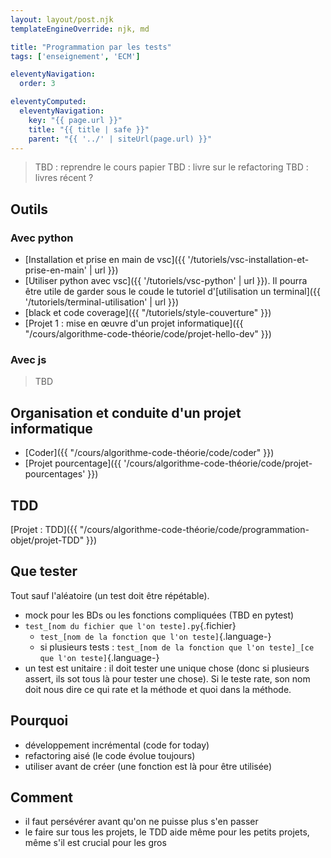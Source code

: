 ```yaml
---
layout: layout/post.njk 
templateEngineOverride: njk, md

title: "Programmation par les tests"
tags: ['enseignement', 'ECM']

eleventyNavigation:
  order: 3

eleventyComputed:
  eleventyNavigation:
    key: "{{ page.url }}"
    title: "{{ title | safe }}"
    parent: "{{ '../' | siteUrl(page.url) }}"
---
```


> TBD : reprendre le cours papier
> TBD : livre sur le refactoring
> TBD : livres récent ?

## Outils

### Avec python

* [Installation et prise en main de vsc]({{ '/tutoriels/vsc-installation-et-prise-en-main' | url }})
* [Utiliser python avec vsc]({{ '/tutoriels/vsc-python' | url }}). Il pourra être utile de garder sous le coude le tutoriel d'[utilisation un terminal]({{ '/tutoriels/terminal-utilisation' | url }})
* [black et code coverage]({{ "/tutoriels/style-couverture"  }})
* [Projet 1 : mise en œuvre d'un projet informatique]({{ "/cours/algorithme-code-théorie/code/projet-hello-dev"  }})

### Avec js

> TBD

## Organisation et conduite d'un projet informatique

* [Coder]({{ "/cours/algorithme-code-théorie/code/coder"  }})
* [Projet pourcentage]({{ '/cours/algorithme-code-théorie/code/projet-pourcentages' }})

## TDD

[Projet : TDD]({{ "/cours/algorithme-code-théorie/code/programmation-objet/projet-TDD"  }})

## Que tester

Tout sauf l'aléatoire (un test doit être répétable).

* mock pour les BDs ou les fonctions compliquées (TBD en pytest)
* `test_[nom du fichier que l'on teste].py`{.fichier}
  * `test_[nom de la fonction que l'on teste]`{.language-}
  * si plusieurs tests : `test_[nom de la fonction que l'on teste]_[ce que l'on teste]`{.language-}
* un test est unitaire : il doit tester une unique chose (donc si plusieurs assert, ils sot tous là pour tester une chose). Si le teste rate, son nom doit nous dire ce qui rate et la méthode et quoi dans la méthode.

## Pourquoi

* développement incrémental (code for today)
* refactoring aisé (le code évolue toujours)
* utiliser avant de créer (une fonction est là pour être utilisée)

## Comment

* il faut persévérer avant qu'on ne puisse plus s'en passer
* le faire sur tous les projets, le TDD aide même pour les petits projets, même s'il est crucial pour les gros
